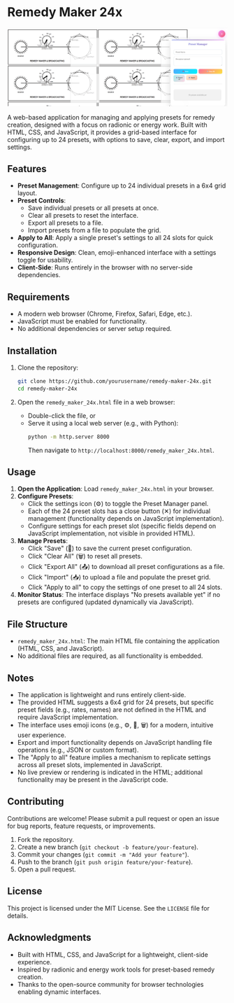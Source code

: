 # Remedy Maker 24x

![screen](remedy24.png)


A web-based application for managing and applying presets for remedy creation, designed with a focus on radionic or energy work. Built with HTML, CSS, and JavaScript, it provides a grid-based interface for configuring up to 24 presets, with options to save, clear, export, and import settings.

## Features

- **Preset Management**: Configure up to 24 individual presets in a 6x4 grid layout.
- **Preset Controls**:
  - Save individual presets or all presets at once.
  - Clear all presets to reset the interface.
  - Export all presets to a file.
  - Import presets from a file to populate the grid.
- **Apply to All**: Apply a single preset's settings to all 24 slots for quick configuration.
- **Responsive Design**: Clean, emoji-enhanced interface with a settings toggle for usability.
- **Client-Side**: Runs entirely in the browser with no server-side dependencies.

## Requirements

- A modern web browser (Chrome, Firefox, Safari, Edge, etc.).
- JavaScript must be enabled for functionality.
- No additional dependencies or server setup required.

## Installation

1. Clone the repository:
   ```bash
   git clone https://github.com/yourusername/remedy-maker-24x.git
   cd remedy-maker-24x
   ```

2. Open the `remedy_maker_24x.html` file in a web browser:
   - Double-click the file, or
   - Serve it using a local web server (e.g., with Python):
     ```bash
     python -m http.server 8000
     ```
     Then navigate to `http://localhost:8000/remedy_maker_24x.html`.

## Usage

1. **Open the Application**: Load `remedy_maker_24x.html` in your browser.
2. **Configure Presets**:
   - Click the settings icon (⚙) to toggle the Preset Manager panel.
   - Each of the 24 preset slots has a close button (✕) for individual management (functionality depends on JavaScript implementation).
   - Configure settings for each preset slot (specific fields depend on JavaScript implementation, not visible in provided HTML).
3. **Manage Presets**:
   - Click "Save" (💾) to save the current preset configuration.
   - Click "Clear All" (🗑️) to reset all presets.
   - Click "Export All" (📤) to download all preset configurations as a file.
   - Click "Import" (📥) to upload a file and populate the preset grid.
   - Click "Apply to all" to copy the settings of one preset to all 24 slots.
4. **Monitor Status**: The interface displays "No presets available yet" if no presets are configured (updated dynamically via JavaScript).

## File Structure

- `remedy_maker_24x.html`: The main HTML file containing the application (HTML, CSS, and JavaScript).
- No additional files are required, as all functionality is embedded.

## Notes

- The application is lightweight and runs entirely client-side.
- The provided HTML suggests a 6x4 grid for 24 presets, but specific preset fields (e.g., rates, names) are not defined in the HTML and require JavaScript implementation.
- The interface uses emoji icons (e.g., ⚙, 💾, 🗑️) for a modern, intuitive user experience.
- Export and import functionality depends on JavaScript handling file operations (e.g., JSON or custom format).
- The "Apply to all" feature implies a mechanism to replicate settings across all preset slots, implemented in JavaScript.
- No live preview or rendering is indicated in the HTML; additional functionality may be present in the JavaScript code.

## Contributing

Contributions are welcome! Please submit a pull request or open an issue for bug reports, feature requests, or improvements.

1. Fork the repository.
2. Create a new branch (`git checkout -b feature/your-feature`).
3. Commit your changes (`git commit -m "Add your feature"`).
4. Push to the branch (`git push origin feature/your-feature`).
5. Open a pull request.

## License

This project is licensed under the MIT License. See the `LICENSE` file for details.

## Acknowledgments

- Built with HTML, CSS, and JavaScript for a lightweight, client-side experience.
- Inspired by radionic and energy work tools for preset-based remedy creation.
- Thanks to the open-source community for browser technologies enabling dynamic interfaces.
